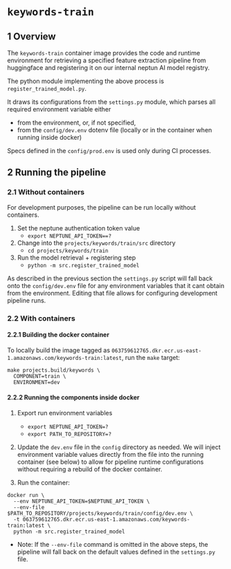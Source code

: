 # `keywords-train`

## 1 Overview

The `keywords-train` container image provides the code and runtime environment for retrieving a
specified feature extraction pipeline from huggingface and registering it on our internal neptun AI model registry.

The python module implementing the above process is `register_trained_model.py`.

It draws its configurations from the `settings.py` module, which parses all required
environment variable either

- from the environment, or, if not specified,
- from the `config/dev.env` dotenv file (locally or in the container when running inside docker)

Specs defined in the `config/prod.env` is used only during CI processes.

## 2 Running the pipeline

### 2.1 Without containers

For development purposes, the pipeline can be run locally without containers.

1. Set the neptune authentication token value
   - `export NEPTUNE_API_TOKEN==?`
2. Change into the `projects/keywords/train/src` directory
   - `cd projects/keywords/train`
3. Run the model retrieval + registering step
   - `python -m src.register_trained_model`

As described in the previous section the `settings.py` script will fall back onto the
`config/dev.env` file for any environment variables that it cant obtain from the environment.
Editing that file allows for configuring development pipeline runs.

### 2.2 With containers

#### 2.2.1 Building the docker container

To locally build the image tagged as `063759612765.dkr.ecr.us-east-1.amazonaws.com/keywords-train:latest`, run the `make` target:

```make
make projects.build/keywords \
  COMPONENT=train \
  ENVIRONMENT=dev
```

#### 2.2.2 Running the components inside docker

1. Export run environment variables

   - `export NEPTUNE_API_TOKEN=?`
   - `export PATH_TO_REPOSITORY=?`

2. Update the `dev.env` file in the `config` directory as needed. We will inject environment
   variable values directly from the file into the running container (see below) to allow for pipeline
   runtime configurations without requiring a rebuild of the docker container.

3. Run the container:

```docker
docker run \
  --env NEPTUNE_API_TOKEN=$NEPTUNE_API_TOKEN \
  --env-file $PATH_TO_REPOSITORY/projects/keywords/train/config/dev.env \
  -t 063759612765.dkr.ecr.us-east-1.amazonaws.com/keywords-train:latest \
  python -m src.register_trained_model
```

- Note: If the `--env-file` command is omitted in the above steps,
  the pipeline will fall back on the default values defined in the `settings.py` file.

